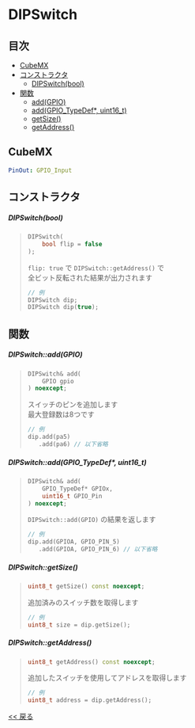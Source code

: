 # DIPSwitch

## 目次
- [CubeMX](#cubemx)
- [コンストラクタ](#コンストラクタ)
  - [DIPSwitch(bool)](#dipswitchbool)
- [関数](#関数)
  - [add(GPIO)](#dipswitchaddgpio)
  - [add(GPIO_TypeDef*, uint16_t)](#dipswitchaddgpio_typedef-uint16_t)
  - [getSize()](#dipswitchgetsize)
  - [getAddress()](#dipswitchgetaddress)

## CubeMX
```yaml
PinOut: GPIO_Input
```

## コンストラクタ
##### DIPSwitch(bool)
> ```c++
> DIPSwitch(
>     bool flip = false
> );
> ```
> `flip: true` で `DIPSwitch::getAddress()` で  
> 全ビット反転された結果が出力されます
> ```c++
> // 例
> DIPSwitch dip;
> DIPSwitch dip(true);
> ```

## 関数
##### DIPSwitch::add(GPIO)
> ```c++
> DIPSwitch& add(
>     GPIO gpio
> ) noexcept;
> ```
> スイッチのピンを追加します  
> 最大登録数は8つです  
> ```c++
> // 例
> dip.add(pa5)
>    .add(pa6) // 以下省略
> ```

##### DIPSwitch::add(GPIO_TypeDef*, uint16_t)
> ```c++
> DIPSwitch& add(
>     GPIO_TypeDef* GPIOx,
>     uint16_t GPIO_Pin
> ) noexcept;
> ```
> `DIPSwitch::add(GPIO)` の結果を返します  
> ```c++
> // 例
> dip.add(GPIOA, GPIO_PIN_5)
>    .add(GPIOA, GPIO_PIN_6) // 以下省略
> ```

##### DIPSwitch::getSize()
> ```c++
> uint8_t getSize() const noexcept;
> ```
> 追加済みのスイッチ数を取得します  
> ```c++
> // 例
> uint8_t size = dip.getSize();
> ```

##### DIPSwitch::getAddress()
> ```c++
> uint8_t getAddress() const noexcept;
> ```
> 追加したスイッチを使用してアドレスを取得します  
> ```c++
> // 例
> uint8_t address = dip.getAddress();
> ```

[<< 戻る](../INDEX.md)